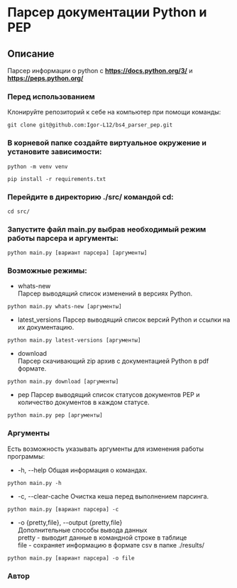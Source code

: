 # Парсер документации Python и PEP
## Описание

Парсер информации о python с **https://docs.python.org/3/** и **https://peps.python.org/**
### Перед использованием

Клонируйте репозиторий к себе на компьютер при помощи команды:
```
git clone git@github.com:Igor-L12/bs4_parser_pep.git
```

### В корневой папке создайте виртуальное окружение и установите зависимости:

```
python -m venv venv
```
```
pip install -r requirements.txt
```
### Перейдите в директорию ./src/ командой cd:

```
cd src/
```
### Запустите файл main.py выбрав необходимый режим работы парсера и аргументы:

```
python main.py [вариант парсера] [аргументы]
```
### Возможные режимы:

- whats-new   
Парсер выводящий список изменений в версиях Python.
```
python main.py whats-new [аргументы]
```
- latest_versions
Парсер выводящий список версий Python и ссылки на их документацию.
```
python main.py latest-versions [аргументы]
```
- download   
Парсер скачивающий zip архив с документацией Python в pdf формате.
```
python main.py download [аргументы]
```
- pep
Парсер выводящий список статусов документов PEP
и количество документов в каждом статусе. 
```
python main.py pep [аргументы]
```
### Аргументы

Есть возможность указывать аргументы для изменения работы программы:   
- -h, --help
Общая информация о командах.
```
python main.py -h
```
- -c, --clear-cache
Очистка кеша перед выполнением парсинга.
```
python main.py [вариант парсера] -c
```
- -o {pretty,file}, --output {pretty,file}   
Дополнительные способы вывода данных   
pretty - выводит данные в командной строке в таблице   
file - сохраняет информацию в формате csv в папке ./results/
```
python main.py [вариант парсера] -o file
```

### Автор
